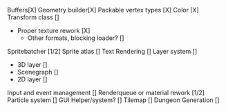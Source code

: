 Buffers[X]
Geometry builder[X]
Packable vertex types [X]
Color [X]
Transform class []

- Proper texture rework [X]
  - Other formats, blocking loader? []

Spritebatcher [1/2]
Sprite atlas []
Text Rendering []
Layer system []

- 3D layer []
- Scenegraph []
- 2D layer []

Input and event management []
Renderqueue or material rework [1/2]
Particle system []
GUI Helper/system? []
Tilemap []
Dungeon Generation []
